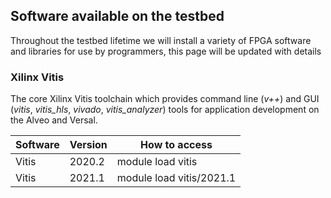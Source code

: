## Software available on the testbed

Throughout the testbed lifetime we will install a variety of FPGA software and libraries for use by programmers, this page will be updated with details

### Xilinx Vitis 

The core Xilinx Vitis toolchain which provides command line (_v++_) and GUI (_vitis_, _vitis_hls_, _vivado_, _vitis_analyzer_) tools for application development on the Alveo and Versal.

| Software  | Version | How to access |
| ------------- | ------------- | ------------- |
| Vitis  | 2020.2  | module load vitis | 
| Vitis  | 2021.1  | module load vitis/2021.1 |

